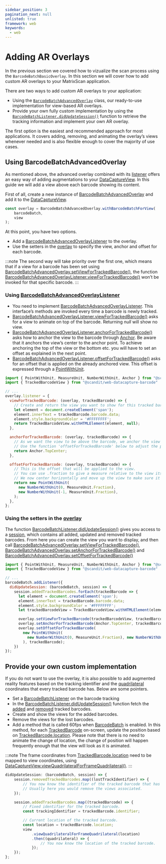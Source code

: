 ```yaml
---
sidebar_position: 3
pagination_next: null
unlisted: true
framework: web
keywords:
  - web
---
```


# Adding AR Overlays

In the previous section we covered how to vizualize the scan process using the `BarcodeBatchBasicOverlay`. In this section we will cover how to add custom AR overlays to your MatrixScan application.

There are two ways to add custom AR overlays to your application:

- Using the [`BarcodeBatchAdvancedOverlay`](https://docs.scandit.com/data-capture-sdk/web/barcode-capture/api/ui/barcode-batch-advanced-overlay.html#class-scandit.datacapture.barcode.batch.ui.BarcodeBatchAdvancedOverlay) class, our ready-to-use implementation for view-based AR overlays.
- Provide your own fully custom implementation by using the [`BarcodeBatchListener.didUpdateSession()`](https://docs.scandit.com/data-capture-sdk/web/barcode-capture/api/barcode-batch-listener.html#method-scandit.datacapture.barcode.batch.IBarcodeBatchListener.OnSessionUpdated) function to retrieve the tracking information and implement your own AR overlay.

The first option is the easiest and recommended approach for most applications. It covers adding, removing, and animating the overlay’s views whenever needed and is also flexible enough to cover the majority of use cases.

## Using BarcodeBatchAdvancedOverlay

As mentioned above, the advanced overlay combined with its [listener](https://docs.scandit.com/data-capture-sdk/web/barcode-capture/api/ui/barcode-batch-advanced-overlay-listener.html#interface-scandit.datacapture.barcode.batch.ui.IBarcodeBatchAdvancedOverlayListener) offers an easy way of adding augmentations to your [DataCaptureView](https://docs.scandit.com/data-capture-sdk/web/core/api/ui/data-capture-view.html#class-scandit.datacapture.core.ui.DataCaptureView). In this guide we will add a view above each barcode showing its content.

First of all, create a new instance of [BarcodeBatchAdvancedOverlay](https://docs.scandit.com/data-capture-sdk/web/barcode-capture/api/ui/barcode-batch-advanced-overlay.html#class-scandit.datacapture.barcode.batch.ui.BarcodeBatchAdvancedOverlay) and add it to the
[DataCaptureView](https://docs.scandit.com/data-capture-sdk/web/core/api/ui/data-capture-view.html#class-scandit.datacapture.core.ui.DataCaptureView).

```js
const overlay = BarcodeBatchAdvancedOverlay.withBarcodeBatchForView(
	barcodeBatch,
	view
);
```

At this point, you have two options.

- Add a [BarcodeBatchAdvancedOverlayListener](https://docs.scandit.com/data-capture-sdk/web/barcode-capture/api/ui/barcode-batch-advanced-overlay-listener.html#interface-scandit.datacapture.barcode.batch.ui.IBarcodeBatchAdvancedOverlayListener) to the overlay.
- Use the setters in the [overlay](https://docs.scandit.com/data-capture-sdk/web/barcode-capture/api/ui/barcode-batch-advanced-overlay.html#class-scandit.datacapture.barcode.batch.ui.BarcodeBatchAdvancedOverlay) to specify the view, anchor and offset for each barcode.

:::note
The second way will take priority over the first one, which means that if a view for a barcode has been set using [BarcodeBatchAdvancedOverlay.setViewForTrackedBarcode()](https://docs.scandit.com/data-capture-sdk/web/barcode-capture/api/ui/barcode-batch-advanced-overlay.html#method-scandit.datacapture.barcode.batch.ui.BarcodeBatchAdvancedOverlay.SetViewForTrackedBarcode), the function [BarcodeBatchAdvancedOverlayListener.viewForTrackedBarcode()](https://docs.scandit.com/data-capture-sdk/web/barcode-capture/api/ui/barcode-batch-advanced-overlay-listener.html#method-scandit.datacapture.barcode.batch.ui.IBarcodeBatchAdvancedOverlayListener.ViewForTrackedBarcode) won’t be invoked for that specific barcode.
:::

### Using [BarcodeBatchAdvancedOverlayListener](https://docs.scandit.com/data-capture-sdk/web/barcode-capture/api/ui/barcode-batch-advanced-overlay-listener.html#interface-scandit.datacapture.barcode.batch.ui.IBarcodeBatchAdvancedOverlayListener)

- You need to implement [BarcodeBatchAdvancedOverlayListener](https://docs.scandit.com/data-capture-sdk/web/barcode-capture/api/ui/barcode-batch-advanced-overlay-listener.html#interface-scandit.datacapture.barcode.batch.ui.IBarcodeBatchAdvancedOverlayListener). This interface’s methods are invoked every time a barcode is newly tracked.
- [BarcodeBatchAdvancedOverlayListener.viewForTrackedBarcode()](https://docs.scandit.com/data-capture-sdk/web/barcode-capture/api/ui/barcode-batch-advanced-overlay-listener.html#method-scandit.datacapture.barcode.batch.ui.IBarcodeBatchAdvancedOverlayListener.ViewForTrackedBarcode) asks for a view to animate on top of the barcode. Returning _null_ will show no view.
- [BarcodeBatchAdvancedOverlayListener.anchorForTrackedBarcode()](https://docs.scandit.com/data-capture-sdk/web/barcode-capture/api/ui/barcode-batch-advanced-overlay-listener.html#method-scandit.datacapture.barcode.batch.ui.IBarcodeBatchAdvancedOverlayListener.AnchorForTrackedBarcode) asks how to anchor the view to the barcode through [Anchor](https://docs.scandit.com/data-capture-sdk/web/core/api/anchor.html#enum-scandit.datacapture.core.Anchor 'Anchor enum'). Be aware that it anchors the view’s center to the anchor point. To achieve anchoring the top of the view or the bottom etc. you will have to set an offset as explained in the next point.
- [BarcodeBatchAdvancedOverlayListener.offsetForTrackedBarcode()](https://docs.scandit.com/data-capture-sdk/web/barcode-capture/api/ui/barcode-batch-advanced-overlay-listener.html#method-scandit.datacapture.barcode.batch.ui.IBarcodeBatchAdvancedOverlayListener.OffsetForTrackedBarcode) asks for an offset that is applied on the already anchored view. This offset is expressed through a [PointWithUnit](https://docs.scandit.com/data-capture-sdk/web/core/api/common.html#struct-scandit.datacapture.core.PointWithUnit).

```js
import { PointWithUnit, MeasureUnit, NumberWithUnit, Anchor } from "@scandit/web-datacapture-core"
import { TrackedBarcodeView } from "@scandit/web-datacapture-barcode"

// ...
overlay.listener = {
  viewForTrackedBarcode: (overlay, trackedBarcode) => {
    // Create and return the view you want to show for this tracked barcode. You can also return null, to have no view for this barcode.
    let element = document.createElement('span');
    element.innerText = trackedBarcode.barcode.data;
    element.style.backgroundColor = '#FFFFFFFF';
    return TrackedBarcodeView.withHTMLElement(element, null);
  },

  anchorForTrackedBarcode: (overlay, trackedBarcode) => {
    // As we want the view to be above the barcode, we anchor the view's center to the top-center of the barcode quadrilateral.
    // Use the function 'offsetForTrackedBarcode' below to adjust the position of the view by providing an offset.
    return Anchor.TopCenter;
  },

  offsetForTrackedBarcode: (overlay, trackedBarcode) => {
    // This is the offset that will be applied to the view.
    // You can use .fraction to give a measure relative to the view itself, the sdk will take care of transforming this into pixel size.
    // We now center horizontally and move up the view to make sure it's centered and above the barcode quadrilateral by half of the view's height.
    return new PointWithUnit(
      new NumberWithUnit(0, MeasureUnit.Fraction),
      new NumberWithUnit(-1, MeasureUnit.Fraction),
    );
  },
};
```

### Using the setters in the [overlay](https://docs.scandit.com/data-capture-sdk/web/barcode-capture/api/ui/barcode-batch-advanced-overlay.html#class-scandit.datacapture.barcode.batch.ui.BarcodeBatchAdvancedOverlay)

The function [BarcodeBatchListener.didUpdateSession()](https://docs.scandit.com/data-capture-sdk/web/barcode-capture/api/barcode-batch-listener.html#method-scandit.datacapture.barcode.batch.IBarcodeBatchListener.OnSessionUpdated) gives you access to a
[session](https://docs.scandit.com/data-capture-sdk/web/barcode-capture/api/barcode-batch-session.html#class-scandit.datacapture.barcode.batch.BarcodeBatchSession), which contains all added, updated and removed tracked barcodes. From here you can create the view you want to display, and then call [BarcodeBatchAdvancedOverlay.setViewForTrackedBarcode()](https://docs.scandit.com/data-capture-sdk/web/barcode-capture/api/ui/barcode-batch-advanced-overlay.html#method-scandit.datacapture.barcode.batch.ui.BarcodeBatchAdvancedOverlay.SetViewForTrackedBarcode), [BarcodeBatchAdvancedOverlay.setAnchorForTrackedBarcode()](https://docs.scandit.com/data-capture-sdk/web/barcode-capture/api/ui/barcode-batch-advanced-overlay.html#method-scandit.datacapture.barcode.batch.ui.BarcodeBatchAdvancedOverlay.SetAnchorForTrackedBarcode) and [BarcodeBatchAdvancedOverlay.setOffsetForTrackedBarcode()](https://docs.scandit.com/data-capture-sdk/web/barcode-capture/api/ui/barcode-batch-advanced-overlay.html#method-scandit.datacapture.barcode.batch.ui.BarcodeBatchAdvancedOverlay.SetOffsetForTrackedBarcode)

```js
import { PointWithUnit, MeasureUnit, NumberWithUnit, Anchor } from "@scandit/web-datacapture-core"
import { TrackedBarcodeView } from "@scandit/web-datacapture-barcode"

// ...
barcodeBatch.addListener({
  didUpdateSession: (barcodeBatch, session) => {
    session.addedTrackedBarcodes.forEach(trackedBarcode => {
      let element = document.createElement('span');
      element.innerText = trackedBarcode.barcode.data;
      element.style.backgroundColor = '#FFFFFFFF';
      let trackedBarcodeView = TrackedBarcodeView.withHTMLElement(element, null);

      overlay.setViewForTrackedBarcode(trackedBarcodeView, trackedBarcode);
      overlay.setAnchorForTrackedBarcode(Anchor.TopCenter, trackedBarcode);
      overlay.setOffsetForTrackedBarcode(
        new PointWithUnit(
          new NumberWithUnit(0, MeasureUnit.Fraction), new NumberWithUnit(-1, MeasureUnit.Fraction)
        ), trackedBarcode);
    })
});
```

## Provide your own custom implementation

If you do not want to use the overlay, it is also possible to add augmented reality features based on the tracking identifier and the [quadrilateral](https://docs.scandit.com/data-capture-sdk/web/core/api/common.html#struct-scandit.datacapture.core.Quadrilateral) coordinates that every tracked barcode has. Below are some pointers.

- Set a [BarcodeBatchListener](https://docs.scandit.com/data-capture-sdk/web/barcode-capture/api/barcode-batch-listener.html#interface-scandit.datacapture.barcode.batch.IBarcodeBatchListener) on the barcode tracking
- In the [BarcodeBatchListener.didUpdateSession()](https://docs.scandit.com/data-capture-sdk/web/barcode-capture/api/barcode-batch-listener.html#method-scandit.datacapture.barcode.batch.IBarcodeBatchListener.OnSessionUpdated) function fetch the [added](https://docs.scandit.com/data-capture-sdk/web/barcode-capture/api/barcode-batch-session.html#property-scandit.datacapture.barcode.batch.BarcodeBatchSession.AddedTrackedBarcodes) and [removed](https://docs.scandit.com/data-capture-sdk/web/barcode-capture/api/barcode-batch-session.html#property-scandit.datacapture.barcode.batch.BarcodeBatchSession.RemovedTrackedBarcodes) tracked barcodes.
- Create and show the views for the added barcodes.
- Remove the views for the lost barcodes.
- Add a method that is called 60fps when [BarcodeBatch](https://docs.scandit.com/data-capture-sdk/web/barcode-capture/api/barcode-batch.html#class-scandit.datacapture.barcode.batch.BarcodeBatch) is enabled. In this method, for each [TrackedBarcode](https://docs.scandit.com/data-capture-sdk/web/barcode-capture/api/tracked-barcode.html#class-scandit.datacapture.barcode.batch.TrackedBarcode) on-screen, update the position based on [TrackedBarcode.location](https://docs.scandit.com/data-capture-sdk/web/barcode-capture/api/tracked-barcode.html#property-scandit.datacapture.barcode.batch.TrackedBarcode.Location). Please note that there is no need to animate the change of location, the change of position will happen frequently enough that the view will look as it is animated.

:::note
The frame coordinates from [TrackedBarcode.location](https://docs.scandit.com/data-capture-sdk/web/barcode-capture/api/tracked-barcode.html#property-scandit.datacapture.barcode.batch.TrackedBarcode.Location) need to be mapped to view coordinates, using
[DataCaptureView.viewQuadrilateralForFrameQuadrilateral()](https://docs.scandit.com/data-capture-sdk/web/core/api/ui/data-capture-view.html#method-scandit.datacapture.core.ui.DataCaptureView.MapFrameQuadrilateralToView).
:::

```js
didUpdateSession: (barcodeBatch, session) => {
	session.removedTrackedBarcodes.map((lostTrackIdentifier) => {
		// You now know the identifier of the tracked barcode that has been lost.
		// Usually here you would remove the views associated.
	});

	session.addedTrackedBarcodes.map((trackedBarcode) => {
		// Fixed identifier for the tracked barcode.
		const trackingIdentifier = trackedBarcode.identifier;

		// Current location of the tracked barcode.
		const location = trackedBarcode.location;
		view
			.viewQuadrilateralForFrameQuadrilateral(location)
			.then((quadrilateral) => {
				// You now know the location of the tracked barcode.
			});
	});
};
```
